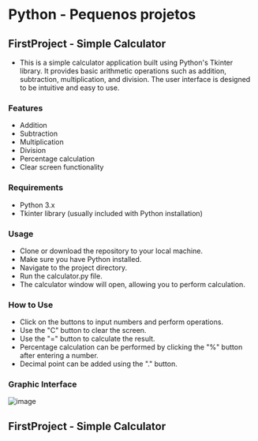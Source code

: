 # Python - Pequenos projetos

## FirstProject - Simple Calculator
- This is a simple calculator application built using Python's Tkinter library. It provides basic arithmetic operations such as addition, subtraction, multiplication, and division. The user interface is designed to be intuitive and easy to use.

### Features
 - Addition
 - Subtraction
 - Multiplication
 - Division
 - Percentage calculation
 - Clear screen functionality
### Requirements
 - Python 3.x
 - Tkinter library (usually included with Python installation)
### Usage
 - Clone or download the repository to your local machine.
 - Make sure you have Python installed.
 - Navigate to the project directory.
 - Run the calculator.py file.
 - The calculator window will open, allowing you to perform calculation.
### How to Use
 - Click on the buttons to input numbers and perform operations.
 - Use the "C" button to clear the screen.
 - Use the "=" button to calculate the result.
 - Percentage calculation can be performed by clicking the "%" button after entering a number.
 - Decimal point can be added using the "." button.
 ### Graphic Interface
 
   ![image](https://github.com/JasminCordeiro/Python/assets/79463331/220a1065-b4cd-46ab-9df5-bc37e19f8fdc)

   ## FirstProject - Simple Calculator 
   
